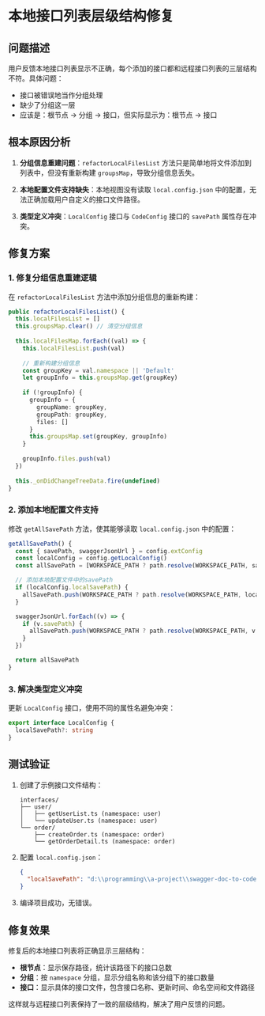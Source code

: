 # 本地接口列表层级结构修复

## 问题描述

用户反馈本地接口列表显示不正确，每个添加的接口都和远程接口列表的三层结构不符。具体问题：
- 接口被错误地当作分组处理
- 缺少了分组这一层
- 应该是：根节点 → 分组 → 接口，但实际显示为：根节点 → 接口

## 根本原因分析

1. **分组信息重建问题**：`refactorLocalFilesList` 方法只是简单地将文件添加到列表中，但没有重新构建 `groupsMap`，导致分组信息丢失。

2. **本地配置文件支持缺失**：本地视图没有读取 `local.config.json` 中的配置，无法正确加载用户自定义的接口文件路径。

3. **类型定义冲突**：`LocalConfig` 接口与 `CodeConfig` 接口的 `savePath` 属性存在冲突。

## 修复方案

### 1. 修复分组信息重建逻辑

在 `refactorLocalFilesList` 方法中添加分组信息的重新构建：

```typescript
public refactorLocalFilesList() {
  this.localFilesList = []
  this.groupsMap.clear() // 清空分组信息
  
  this.localFilesMap.forEach((val) => {
    this.localFilesList.push(val)
    
    // 重新构建分组信息
    const groupKey = val.namespace || 'Default'
    let groupInfo = this.groupsMap.get(groupKey)
    
    if (!groupInfo) {
      groupInfo = {
        groupName: groupKey,
        groupPath: groupKey,
        files: []
      }
      this.groupsMap.set(groupKey, groupInfo)
    }
    
    groupInfo.files.push(val)
  })
  
  this._onDidChangeTreeData.fire(undefined)
}
```

### 2. 添加本地配置文件支持

修改 `getAllSavePath` 方法，使其能够读取 `local.config.json` 中的配置：

```typescript
getAllSavePath() {
  const { savePath, swaggerJsonUrl } = config.extConfig
  const localConfig = config.getLocalConfig()
  const allSavePath = [WORKSPACE_PATH ? path.resolve(WORKSPACE_PATH, savePath) : savePath]

  // 添加本地配置文件中的savePath
  if (localConfig.localSavePath) {
    allSavePath.push(WORKSPACE_PATH ? path.resolve(WORKSPACE_PATH, localConfig.localSavePath) : localConfig.localSavePath)
  }

  swaggerJsonUrl.forEach((v) => {
    if (v.savePath) {
      allSavePath.push(WORKSPACE_PATH ? path.resolve(WORKSPACE_PATH, v.savePath) : v.savePath)
    }
  })

  return allSavePath
}
```

### 3. 解决类型定义冲突

更新 `LocalConfig` 接口，使用不同的属性名避免冲突：

```typescript
export interface LocalConfig {
  localSavePath?: string
}
```

## 测试验证

1. 创建了示例接口文件结构：
   ```
   interfaces/
   ├── user/
   │   ├── getUserList.ts (namespace: user)
   │   └── updateUser.ts (namespace: user)
   └── order/
       ├── createOrder.ts (namespace: order)
       └── getOrderDetail.ts (namespace: order)
   ```

2. 配置 `local.config.json`：
   ```json
   {
     "localSavePath": "d:\\programming\\a-project\\swagger-doc-to-code\\interfaces"
   }
   ```

3. 编译项目成功，无错误。

## 修复效果

修复后的本地接口列表将正确显示三层结构：
- **根节点**：显示保存路径，统计该路径下的接口总数
- **分组**：按 `namespace` 分组，显示分组名称和该分组下的接口数量
- **接口**：显示具体的接口文件，包含接口名称、更新时间、命名空间和文件路径

这样就与远程接口列表保持了一致的层级结构，解决了用户反馈的问题。